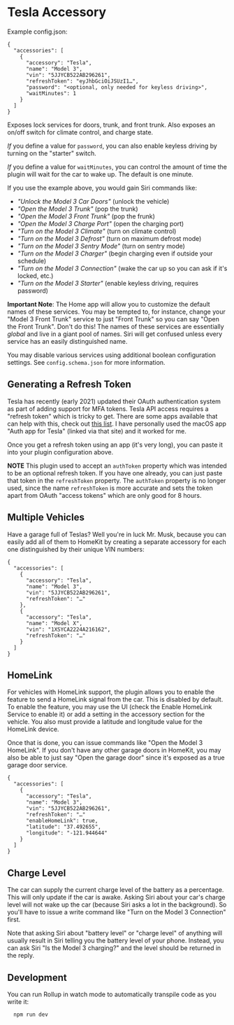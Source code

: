 # Tesla Accessory

Example config.json:

    {
      "accessories": [
        {
          "accessory": "Tesla",
          "name": "Model 3",
          "vin": "5JJYCB522AB296261",
          "refreshToken": "eyJhbGciOiJSUzI1…",
          "password": "<optional, only needed for keyless driving>",
          "waitMinutes": 1
        }
      ]
    }

Exposes lock services for doors, trunk, and front trunk. Also exposes an on/off switch for climate control, and charge state.

_If_ you define a value for `password`, you can also enable keyless driving by turning on the "starter" switch.

_If_ you define a value for `waitMinutes`, you can control the amount of
time the plugin will wait for the car to wake up. The default is one minute.

If you use the example above, you would gain Siri commands like:

- _"Unlock the Model 3 Car Doors"_ (unlock the vehicle)
- _"Open the Model 3 Trunk"_ (pop the trunk)
- _"Open the Model 3 Front Trunk"_ (pop the frunk)
- _"Open the Model 3 Charge Port"_ (open the charging port)
- _"Turn on the Model 3 Climate"_ (turn on climate control)
- _"Turn on the Model 3 Defrost"_ (turn on maximum defrost mode)
- _"Turn on the Model 3 Sentry Mode"_ (turn on sentry mode)
- _"Turn on the Model 3 Charger"_ (begin charging even if outside your schedule)
- _"Turn on the Model 3 Connection"_ (wake the car up so you can ask if it's locked, etc.)
- _"Turn on the Model 3 Starter"_ (enable keyless driving, requires password)

**Important Note**: The Home app will allow you to customize the default names of these services. You may be tempted to, for instance, change your "Model 3 Front Trunk" service to just "Front Trunk" so you can say "Open the Front Trunk". Don't do this! The names of these services are essentially _global_ and live in a giant pool of names. Siri will get confused unless every service has an easily distinguished name.

You may disable various services using additional boolean configuration settings. See `config.schema.json` for more information.

## Generating a Refresh Token

Tesla has recently (early 2021) updated their OAuth authentication system as part of adding support for MFA tokens. Tesla API access requires a "refresh token" which is tricky to get. There are some apps available that can help with this, check out [this list](https://teslascope.com/help/generating-tokens). I have personally used the macOS app "Auth app for Tesla" (linked via that site) and it worked for me.

Once you get a refresh token using an app (it's very long), you can paste it into your plugin configuration above.

**NOTE** This plugin used to accept an `authToken` property which was intended to be an optional refresh token. If you have one already, you can just paste that token in the `refreshToken` property. The `authToken` property is no longer used, since the name `refreshToken` is more accurate and sets the token apart from OAuth "access tokens" which are only good for 8 hours.

## Multiple Vehicles

Have a garage full of Teslas? Well you're in luck Mr. Musk, because you can
easily add all of them to HomeKit by creating a separate accessory for each one
distinguished by their unique VIN numbers:

    {
      "accessories": [
        {
          "accessory": "Tesla",
          "name": "Model 3",
          "vin": "5JJYCB522AB296261",
          "refreshToken": "…"
        },
        {
          "accessory": "Tesla",
          "name": "Model X",
          "vin": "1XSYCA2224A216162",
          "refreshToken": "…"
        }
      ]
    }

## HomeLink

For vehicles with HomeLink support, the plugin allows you to enable the feature to send a HomeLink signal from the car. This is disabled by default. To enable the feature, you may use the UI (check the Enable HomeLink Service to enable it) or add a setting in the accessory section for the vehicle. You also must provide a latitude and longitude value for the HomeLink device.

Once that is done, you can issue commands like "Open the Model 3 HomeLink". If you don't have any other garage doors in HomeKit, you may also be able to just say "Open the garage door" since it's exposed as a true garage door service.

    {
      "accessories": [
        {
          "accessory": "Tesla",
          "name": "Model 3",
          "vin": "5JJYCB522AB296261",
          "refreshToken": "…"
          "enableHomeLink": true,
          "latitude": "37.492655",
          "longitude": "-121.944644"
        }
      ]
    }

## Charge Level

The car can supply the current charge level of the battery as a percentage. This will only update if the car is awake. Asking Siri about your car's charge level will not wake up the car (because Siri asks a lot in the background). So you'll have to issue a write command like "Turn on the Model 3 Connection" first.

Note that asking Siri about "battery level" or "charge level" of anything will usually result in Siri telling you the battery level of your phone. Instead, you can ask Siri "Is the Model 3 charging?" and the level should be returned in the reply.

## Development

You can run Rollup in watch mode to automatically transpile code as you write it:

```sh
  npm run dev
```
